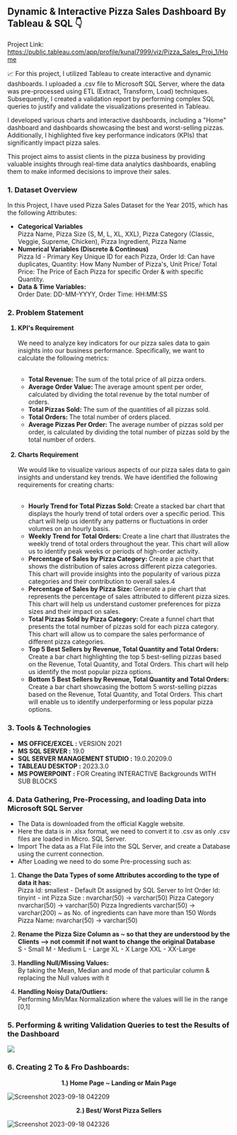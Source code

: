 ## Dynamic & Interactive Pizza Sales Dashboard By Tableau & SQL 👇 

Project Link: https://public.tableau.com/app/profile/kunal7999/viz/Pizza_Sales_Proj_1/Home

📈 For this project, I utilized Tableau to create interactive and dynamic dashboards. I uploaded a .csv file to Microsoft SQL Server, where the data was pre-processed using ETL (Extract, Transform, Load) techniques. Subsequently, I created a validation report by performing complex SQL queries to justify and validate the visualizations presented in Tableau.

I developed various charts and interactive dashboards, including a "Home" dashboard and dashboards showcasing the best and worst-selling pizzas. Additionally, I highlighted five key performance indicators (KPIs) that significantly impact pizza sales. 

This project aims to assist clients in the pizza business by providing valuable insights through real-time data analytics dashboards, enabling them to make informed decisions to improve their sales.

### 1. Dataset Overview

In this Project, I have used Pizza Sales Dataset for the Year 2015, which has the following Attributes:
<ul>
<b><li> Categorical Variables </li></b>
Pizza Name, Pizza Size (S, M, L, XL, XXL), Pizza Category (Classic, Veggie, Supreme, Chicken), Pizza Ingredient, Pizza Name
<b><li> Numerical Variables (Discrete & Continous) </li></b>
Pizza Id - Primary Key Unique ID for each Pizza, Order Id: Can have duplicates, Quantity: How Many Number of Pizza's, Unit Price/ Total Price: The Price of Each Pizza for specific Order & with specific Quantity.
<b><li> Data & Time Variables: </li></b> Order Date: DD-MM-YYYY, Order Time: HH:MM:SS </ul>

### 2. Problem Statement
<ol>
<b><li> KPI's Requirement </li></b>
<br>
We need to analyze key indicators for our pizza sales data to gain insights into our business performance. Specifically, we want to calculate the following metrics:
<ul>
  <br>
<b><li> Total Revenue:</b> The sum of the total price of all pizza orders. 
<b><li> Average Order Value: </b> The average amount spent per order, calculated by dividing the total revenue by the total number of orders.
<b><li> Total Pizzas Sold: </b> The sum of the quantities of all pizzas sold.
<b><li>Total Orders: </b> The total number of orders placed.
<b><li> Average Pizzas Per Order: </b> The average number of pizzas sold per order, is calculated by dividing the total number of pizzas sold by the total number of orders. </ul>
<br>
<b><li> Charts Requirement </li></b>
<br>
We would like to visualize various aspects of our pizza sales data to gain insights and understand key trends. We have identified the following requirements for creating charts:
<br>
<ul> 
<br>
<b><li> Hourly Trend for Total Pizzas Sold: </b>
Create a stacked bar chart that displays the hourly trend of total orders over a specific period. This chart will help us identify any patterns or fluctuations in order volumes on an hourly basis.
<b><li> Weekly Trend for Total Orders: </b>
Create a line chart that illustrates the weekly trend of total orders throughout the year. This chart will allow us to identify peak weeks or periods of high-order activity.
<b><li> Percentage of Sales by Pizza Category: </b>
Create a pie chart that shows the distribution of sales across different pizza categories. This chart will provide insights into the popularity of various pizza categories and their contribution to overall sales.4
<b><li> Percentage of Sales by Pizza Size: </b>
Generate a pie chart that represents the percentage of sales attributed to different pizza sizes. This chart will help us understand customer preferences for pizza sizes and their impact on sales.
<b><li> Total Pizzas Sold by Pizza Category: </b>
Create a funnel chart that presents the total number of pizzas sold for each pizza category. This chart will allow us to compare the sales performance of different pizza categories.
<b><li> Top 5 Best Sellers by Revenue, Total Quantity and Total Orders: </b>
Create a bar chart highlighting the top 5 best-selling pizzas based on the Revenue, Total Quantity, and Total Orders. This chart will help us identify the most popular pizza options.
<b><li> Bottom 5 Best Sellers by Revenue, Total Quantity and Total Orders: </b>
Create a bar chart showcasing the bottom 5 worst-selling pizzas based on the Revenue, Total Quantity, and Total Orders. This chart will enable us to identify underperforming or less popular pizza options. 
</ol> </ol>

### 3. Tools & Technologies
<ul>
<li><b> MS OFFICE/EXCEL :</b> VERSION 2021 
<li><b> MS SQL SERVER :</b> 19.0
<li><b> SQL SERVER MANAGEMENT STUDIO :</b> 19.0.20209.0
<li><b> TABLEAU DESKTOP :</b> 2023.3.0
<li><b> MS POWERPOINT :</b> FOR Creating INTERACTIVE Backgrounds WITH SUB BLOCKS </li>
</ul>

### 4. Data Gathering, Pre-Processing, and loading Data into Microsoft SQL Server

<ul>
<li> The Data is downloaded from the official Kaggle website.
<li> Here the data is in .xlsx format, we need to convert it to .csv as only .csv files are loaded in Micro. SQL Server.
<li> Import The data as a Flat File into the SQL Server, and create a Database using the current connection.
<li> After Loading we need to do some Pre-processing such as: </ul>

<ol>
<b><li> Change the Data Types of some Attributes according to the type of data it has: </b></li>
Pizza Id: smallest - Default Dt assigned by SQL Server to Int
Order Id: tinyint - int
Pizza Size : nvarchar(50) -> varchar(50)
Pizza Category nvarchar(50) -> varchar(50)
Pizza Ingredients varchar(50) -> varchar(200) ~ as No. of ingredients can have more than 150 Words
Pizza Name: nvarchar(50) -> varchar(50)

<b><li>  Rename the Pizza Size Column as ~ so that they are understood by the Clients --> not commit if not want to change the original Database </b></li>
S - Small
M - Medium
L - Large
XL - X Large
XXL - XX-Large

<b><li> Handling Null/Missing Values: </b></li> By taking the Mean, Median and mode of that particular column & replacing the Null values with it 

<b><li> Handling Noisy Data/Outliers: </b></li> Performing Min/Max Normalization where the values will lie in the range [0,1] 
</ol>

### 5. Performing & writing Validation Queries to test the Results of the Dashboard 

<img src = "https://github.com/KunalAnand2907/Dynamic_PizzaSalesReport_ByTableau_SQL/assets/46574881/01e3d543-0cf5-4b8f-b1e6-7d9e964292d3">

### 6. Creating 2 To & Fro Dashboards:

<p align="center"> <b>1.) Home Page ~ Landing or Main Page</b></p>

![Screenshot 2023-09-18 042209](https://github.com/KunalAnand2907/Dynamic_PizzaSalesReport_ByTableau_SQL/assets/46574881/a5105283-a3fb-4a28-b69c-01101d0908aa)


<p align="center"> <b> 2.) Best/ Worst Pizza Sellers </b></p>


![Screenshot 2023-09-18 042326](https://github.com/KunalAnand2907/Dynamic_PizzaSalesReport_ByTableau_SQL/assets/46574881/e690fc3c-0103-4c6d-9dae-34ee77aa4def)

